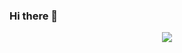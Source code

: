 ### Hi there 👋

<p align="center">
  <a href="https://skillicons.dev">
    <img src="https://skillicons.dev/icons?i=azure,html,css,java,python" />
  </a>
</p>
